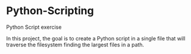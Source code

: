 # Python-Scripting
Python Script exercise

In this project, the goal is to create a Python script in a single file that will traverse the filesystem finding the largest files in a path.
